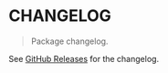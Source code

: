 # CHANGELOG

> Package changelog.

See [GitHub Releases](https://github.com/stdlib-js/ndarray-base-output-policy-enum2str/releases) for the changelog.